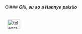 Oi### 𝑶𝒍á, 𝒆𝒖 𝒔𝒐 𝒂 𝑯𝒂𝒏𝒏𝒚𝒆 𝒑𝒂𝒊𝒙ã𝒐

<div style="display: inline_block"><br>
  <img align="center" alt="telegram.org.com
  " height="30" width="40" src="https://raw.githubutelegram.org.com/devicons/devicon/master/icons/javascript/javascript-plain.svg">
